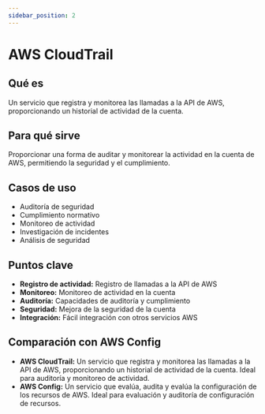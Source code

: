 ```yaml
---
sidebar_position: 2
---
```


# AWS CloudTrail

## Qué es
Un servicio que registra y monitorea las llamadas a la API de AWS, proporcionando un historial de actividad de la cuenta.

## Para qué sirve
Proporcionar una forma de auditar y monitorear la actividad en la cuenta de AWS, permitiendo la seguridad y el cumplimiento.

## Casos de uso
- Auditoría de seguridad
- Cumplimiento normativo
- Monitoreo de actividad
- Investigación de incidentes
- Análisis de seguridad

## Puntos clave
- **Registro de actividad:** Registro de llamadas a la API de AWS
- **Monitoreo:** Monitoreo de actividad en la cuenta
- **Auditoría:** Capacidades de auditoría y cumplimiento
- **Seguridad:** Mejora de la seguridad de la cuenta
- **Integración:** Fácil integración con otros servicios AWS

## Comparación con AWS Config
- **AWS CloudTrail:** Un servicio que registra y monitorea las llamadas a la API de AWS, proporcionando un historial de actividad de la cuenta. Ideal para auditoría y monitoreo de actividad.
- **AWS Config:** Un servicio que evalúa, audita y evalúa la configuración de los recursos de AWS. Ideal para evaluación y auditoría de configuración de recursos. 